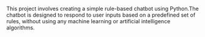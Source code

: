 This project involves creating a simple rule-based chatbot using Python.The chatbot is designed to respond to user inputs based on a predefined set of rules, without using any machine learning or artificial intelligence algorithms.
